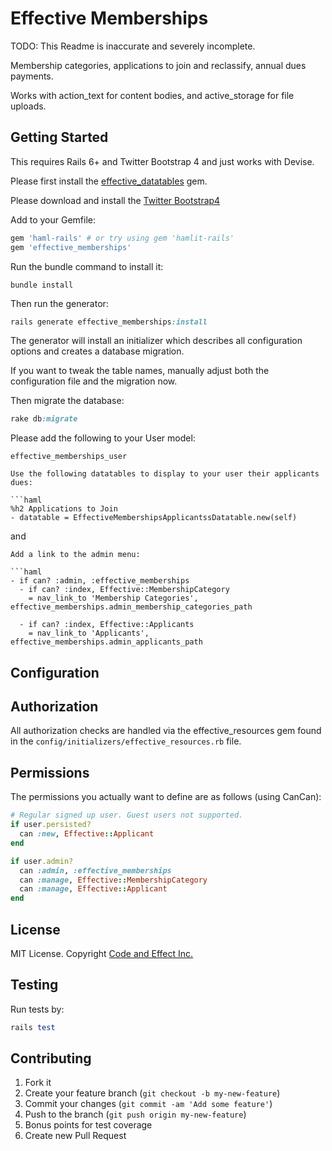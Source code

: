 # Effective Memberships

TODO: This Readme is inaccurate and severely incomplete.

Membership categories, applications to join and reclassify, annual dues payments.

Works with action_text for content bodies, and active_storage for file uploads.

## Getting Started

This requires Rails 6+ and Twitter Bootstrap 4 and just works with Devise.

Please first install the [effective_datatables](https://github.com/code-and-effect/effective_datatables) gem.

Please download and install the [Twitter Bootstrap4](http://getbootstrap.com)

Add to your Gemfile:

```ruby
gem 'haml-rails' # or try using gem 'hamlit-rails'
gem 'effective_memberships'
```

Run the bundle command to install it:

```console
bundle install
```

Then run the generator:

```ruby
rails generate effective_memberships:install
```

The generator will install an initializer which describes all configuration options and creates a database migration.

If you want to tweak the table names, manually adjust both the configuration file and the migration now.

Then migrate the database:

```ruby
rake db:migrate
```

Please add the following to your User model:

```
effective_memberships_user

Use the following datatables to display to your user their applicants dues:

```haml
%h2 Applications to Join
- datatable = EffectiveMembershipsApplicantssDatatable.new(self)
```

and

```
Add a link to the admin menu:

```haml
- if can? :admin, :effective_memberships
  - if can? :index, Effective::MembershipCategory
    = nav_link_to 'Membership Categories', effective_memberships.admin_membership_categories_path

  - if can? :index, Effective::Applicants
    = nav_link_to 'Applicants', effective_memberships.admin_applicants_path
```

## Configuration

## Authorization

All authorization checks are handled via the effective_resources gem found in the `config/initializers/effective_resources.rb` file.

## Permissions

The permissions you actually want to define are as follows (using CanCan):

```ruby
# Regular signed up user. Guest users not supported.
if user.persisted?
  can :new, Effective::Applicant
end

if user.admin?
  can :admin, :effective_memberships
  can :manage, Effective::MembershipCategory
  can :manage, Effective::Applicant
end
```

## License

MIT License.  Copyright [Code and Effect Inc.](http://www.codeandeffect.com/)

## Testing

Run tests by:

```ruby
rails test
```

## Contributing

1. Fork it
2. Create your feature branch (`git checkout -b my-new-feature`)
3. Commit your changes (`git commit -am 'Add some feature'`)
4. Push to the branch (`git push origin my-new-feature`)
5. Bonus points for test coverage
6. Create new Pull Request
